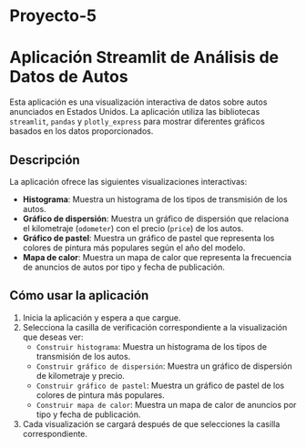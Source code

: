 # Proyecto-5
# Aplicación Streamlit de Análisis de Datos de Autos

Esta aplicación es una visualización interactiva de datos sobre autos anunciados en Estados Unidos. La aplicación utiliza las bibliotecas `streamlit`, `pandas` y `plotly_express` para mostrar diferentes gráficos basados en los datos proporcionados.

## Descripción

La aplicación ofrece las siguientes visualizaciones interactivas:

- **Histograma**: Muestra un histograma de los tipos de transmisión de los autos.
- **Gráfico de dispersión**: Muestra un gráfico de dispersión que relaciona el kilometraje (`odometer`) con el precio (`price`) de los autos.
- **Gráfico de pastel**: Muestra un gráfico de pastel que representa los colores de pintura más populares según el año del modelo.
- **Mapa de calor**: Muestra un mapa de calor que representa la frecuencia de anuncios de autos por tipo y fecha de publicación.

## Cómo usar la aplicación

1. Inicia la aplicación y espera a que cargue.
2. Selecciona la casilla de verificación correspondiente a la visualización que deseas ver:
    - `Construir histograma`: Muestra un histograma de los tipos de transmisión de los autos.
    - `Construir gráfico de dispersión`: Muestra un gráfico de dispersión de kilometraje y precio.
    - `Construir gráfico de pastel`: Muestra un gráfico de pastel de los colores de pintura más populares.
    - `Construir mapa de calor`: Muestra un mapa de calor de anuncios por tipo y fecha de publicación.
3. Cada visualización se cargará después de que selecciones la casilla correspondiente.
